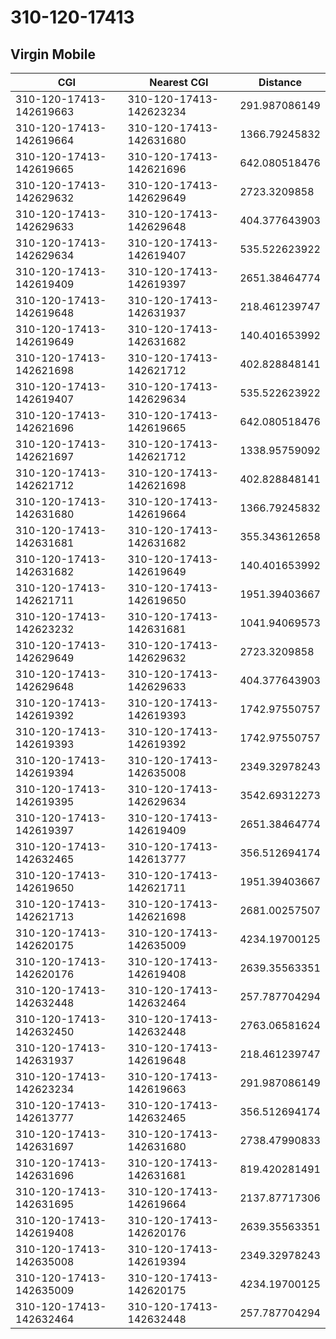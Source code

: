 # 310-120-17413
## Virgin Mobile


| CGI | Nearest CGI | Distance |
|-----|-------------|----------|
| 310-120-17413-142619663 | 310-120-17413-142623234 | 291.987086149 |
| 310-120-17413-142619664 | 310-120-17413-142631680 | 1366.79245832 |
| 310-120-17413-142619665 | 310-120-17413-142621696 | 642.080518476 |
| 310-120-17413-142629632 | 310-120-17413-142629649 | 2723.3209858 |
| 310-120-17413-142629633 | 310-120-17413-142629648 | 404.377643903 |
| 310-120-17413-142629634 | 310-120-17413-142619407 | 535.522623922 |
| 310-120-17413-142619409 | 310-120-17413-142619397 | 2651.38464774 |
| 310-120-17413-142619648 | 310-120-17413-142631937 | 218.461239747 |
| 310-120-17413-142619649 | 310-120-17413-142631682 | 140.401653992 |
| 310-120-17413-142621698 | 310-120-17413-142621712 | 402.828848141 |
| 310-120-17413-142619407 | 310-120-17413-142629634 | 535.522623922 |
| 310-120-17413-142621696 | 310-120-17413-142619665 | 642.080518476 |
| 310-120-17413-142621697 | 310-120-17413-142621712 | 1338.95759092 |
| 310-120-17413-142621712 | 310-120-17413-142621698 | 402.828848141 |
| 310-120-17413-142631680 | 310-120-17413-142619664 | 1366.79245832 |
| 310-120-17413-142631681 | 310-120-17413-142631682 | 355.343612658 |
| 310-120-17413-142631682 | 310-120-17413-142619649 | 140.401653992 |
| 310-120-17413-142621711 | 310-120-17413-142619650 | 1951.39403667 |
| 310-120-17413-142623232 | 310-120-17413-142631681 | 1041.94069573 |
| 310-120-17413-142629649 | 310-120-17413-142629632 | 2723.3209858 |
| 310-120-17413-142629648 | 310-120-17413-142629633 | 404.377643903 |
| 310-120-17413-142619392 | 310-120-17413-142619393 | 1742.97550757 |
| 310-120-17413-142619393 | 310-120-17413-142619392 | 1742.97550757 |
| 310-120-17413-142619394 | 310-120-17413-142635008 | 2349.32978243 |
| 310-120-17413-142619395 | 310-120-17413-142629634 | 3542.69312273 |
| 310-120-17413-142619397 | 310-120-17413-142619409 | 2651.38464774 |
| 310-120-17413-142632465 | 310-120-17413-142613777 | 356.512694174 |
| 310-120-17413-142619650 | 310-120-17413-142621711 | 1951.39403667 |
| 310-120-17413-142621713 | 310-120-17413-142621698 | 2681.00257507 |
| 310-120-17413-142620175 | 310-120-17413-142635009 | 4234.19700125 |
| 310-120-17413-142620176 | 310-120-17413-142619408 | 2639.35563351 |
| 310-120-17413-142632448 | 310-120-17413-142632464 | 257.787704294 |
| 310-120-17413-142632450 | 310-120-17413-142632448 | 2763.06581624 |
| 310-120-17413-142631937 | 310-120-17413-142619648 | 218.461239747 |
| 310-120-17413-142623234 | 310-120-17413-142619663 | 291.987086149 |
| 310-120-17413-142613777 | 310-120-17413-142632465 | 356.512694174 |
| 310-120-17413-142631697 | 310-120-17413-142631680 | 2738.47990833 |
| 310-120-17413-142631696 | 310-120-17413-142631681 | 819.420281491 |
| 310-120-17413-142631695 | 310-120-17413-142619664 | 2137.87717306 |
| 310-120-17413-142619408 | 310-120-17413-142620176 | 2639.35563351 |
| 310-120-17413-142635008 | 310-120-17413-142619394 | 2349.32978243 |
| 310-120-17413-142635009 | 310-120-17413-142620175 | 4234.19700125 |
| 310-120-17413-142632464 | 310-120-17413-142632448 | 257.787704294 |
